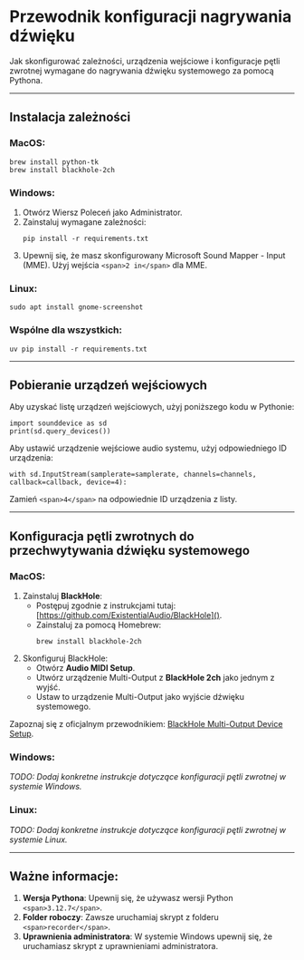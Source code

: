 # Przewodnik konfiguracji nagrywania dźwięku

Jak skonfigurować zależności, urządzenia wejściowe i konfiguracje pętli zwrotnej wymagane do nagrywania dźwięku systemowego za pomocą Pythona.

---

## Instalacja zależności

### MacOS:

```
brew install python-tk
brew install blackhole-2ch
```

### Windows:

1. Otwórz Wiersz Poleceń jako Administrator.
2. Zainstaluj wymagane zależności:
   ```
   pip install -r requirements.txt
   ```
3. Upewnij się, że masz skonfigurowany Microsoft Sound Mapper - Input (MME). Użyj wejścia `<span>2 in</span>` dla MME.

### Linux:

```
sudo apt install gnome-screenshot
```

### Wspólne dla wszystkich:

```
uv pip install -r requirements.txt
```

---

## Pobieranie urządzeń wejściowych

Aby uzyskać listę urządzeń wejściowych, użyj poniższego kodu w Pythonie:

```
import sounddevice as sd
print(sd.query_devices())
```

Aby ustawić urządzenie wejściowe audio systemu, użyj odpowiedniego ID urządzenia:

```
with sd.InputStream(samplerate=samplerate, channels=channels, callback=callback, device=4):
```

Zamień `<span>4</span>` na odpowiednie ID urządzenia z listy.

---

## Konfiguracja pętli zwrotnych do przechwytywania dźwięku systemowego

### MacOS:

1. Zainstaluj **BlackHole**:
   * Postępuj zgodnie z instrukcjami tutaj: [https://github.com/ExistentialAudio/BlackHole]().
   * Zainstaluj za pomocą Homebrew:
     ```
     brew install blackhole-2ch
     ```
2. Skonfiguruj BlackHole:
   * Otwórz **Audio MIDI Setup**.
   * Utwórz urządzenie Multi-Output z **BlackHole 2ch** jako jednym z wyjść.
   * Ustaw to urządzenie Multi-Output jako wyjście dźwięku systemowego.

Zapoznaj się z oficjalnym przewodnikiem: [BlackHole Multi-Output Device Setup](https://github.com/ExistentialAudio/BlackHole/wiki/Multi-Output-Device).

### Windows:

*TODO: Dodaj konkretne instrukcje dotyczące konfiguracji pętli zwrotnej w systemie Windows.*

### Linux:

*TODO: Dodaj konkretne instrukcje dotyczące konfiguracji pętli zwrotnej w systemie Linux.*

---

## Ważne informacje:

1. **Wersja Pythona**: Upewnij się, że używasz wersji Python `<span>3.12.7</span>`.
2. **Folder roboczy**: Zawsze uruchamiaj skrypt z folderu `<span>recorder</span>`.
3. **Uprawnienia administratora**: W systemie Windows upewnij się, że uruchamiasz skrypt z uprawnieniami administratora.
